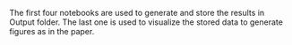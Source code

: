 The first four notebooks are used to generate and store the results in Output folder. The last one is used to visualize the stored data to generate figures as in the paper.